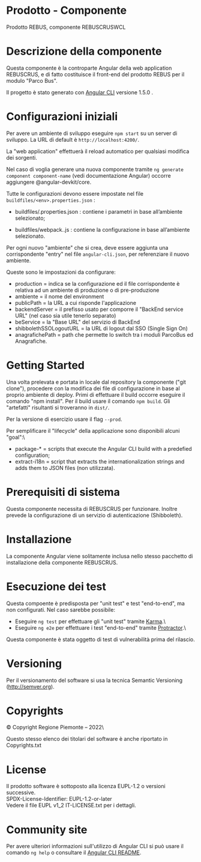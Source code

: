 # Prodotto - Componente

Prodotto REBUS, componente REBUSCRUSWCL

# Descrizione della componente

Questa componente è la controparte Angular della web application REBUSCRUS, e di fatto costituisce il front-end del prodotto REBUS per il modulo "Parco Bus".

Il progetto è stato generato con [Angular CLI](https://github.com/angular/angular-cli) versione 1.5.0 .

# Configurazioni iniziali

Per avere un ambiente di sviluppo eseguire `npm start` su un server di sviluppo.
La URL di default è `http://localhost:4200/`.

La "web application" effettuerà il reload automatico per qualsiasi modifica dei sorgenti.

Nel caso di voglia generare una nuova componente tramite `ng generate component component-name` (vedi documentazione Angular) occorre aggiungere @angular-devkit/core.

Tutte le configurazioni devono essere impostate nel file `buildfiles/<env>.properties.json` :

- buildfiles/<env>.properties.json : contiene i parametri in base all’ambiente selezionato;

- buildfiles/webpack.<env>.js : contiene la configurazione in base all’ambiente selezionato.

Per ogni nuovo "ambiente" che si crea, deve essere aggiunta una corrispondente "entry" nel file `angular-cli.json`, per referenziare il nuovo ambiente.

Queste sono le impostazioni da configurare:
- production = indica se la configurazione ed il file corrispondente è relativa ad un ambiente di produzione o di pre-produzione
- ambiente = il nome del environment
- publicPath = la URL a cui risponde l'applicazione
- backendServer = il prefisso usato per comporre il "BackEnd service URL" (nel caso sia utile tenerlo separato)
- beService = la "Base URL" del servizio di BackEnd
- shibbolethSSOLogoutURL = la URL di logout dal SSO (Single Sign On)
- anagrafichePath = path che permette lo switch tra i moduli ParcoBus ed Anagrafiche.


# Getting Started
Una volta prelevata e portata in locale dal repository la componente ("git clone"), procedere con la modifica dei file di configurazione in base al proprio ambiente di deploy.
Primi di effettuare il build occorre eseguire il comando "npm install".
Per il build usare il comando `npm build`.
Gli "artefatti" risultanti si troveranno in `dist/`.

Per la versione di esercizio usare il flag `--prod`.

Per semplificare il "lifecycle" della applicazione sono disponibili alcuni "goal":\
- package-* = scripts that execute the Angular CLI build with a predefied configuration;
- extract-i18n = script that extracts the internationalization strings and adds them to JSON files (non utilizzata).

# Prerequisiti di sistema
Questa componente necessita di REBUSCRUS per funzionare.
Inoltre prevede la configurazione di un servizio di autenticazione (Shibboleth).

# Installazione

La componente Angular viene solitamente inclusa nello stesso pacchetto di installazione della componente REBUSCRUS.

# Esecuzione dei test
Questa compoente è predisposta per "unit test" e test "end-to-end", ma non configurati. Nel caso sarebbe possibile:
- Eseguire `ng test` per effettuare gli "unit test" tramite [Karma](https://karma-runner.github.io).\
- Eseguire `ng e2e` per effettuare i test "end-to-end" tramite [Protractor](http://www.protractortest.org/).\

Questa componente è stata oggetto di test di vulnerabilità prima del rilascio.

# Versioning
Per il versionamento del software si usa la tecnica Semantic Versioning (http://semver.org).

# Copyrights

© Copyright Regione Piemonte – 2022\

Questo stesso elenco dei titolari del software è anche riportato in Copyrights.txt 

# License
Il prodotto software è sottoposto alla licenza EUPL-1.2 o versioni successive.\
SPDX-License-Identifier: EUPL-1.2-or-later\
Vedere il file EUPL v1_2 IT-LICENSE.txt per i dettagli.

# Community site
Per avere ulteriori informazioni sull'utilizzo di Angular CLI si può usare il comando `ng help` o consultare il [Angular CLI README](https://github.com/angular/angular-cli/blob/master/README.md).
